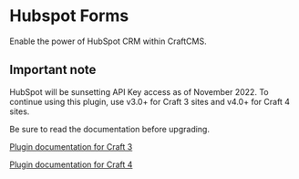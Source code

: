 # Hubspot Forms
Enable the power of HubSpot CRM within CraftCMS.

## Important note
HubSpot will be sunsetting API Key access as of November 2022. To continue using this plugin, use v3.0+ for Craft 3 sites and v4.0+ for Craft 4 sites. 

Be sure to read the documentation before upgrading.

[Plugin documentation for Craft 3](https://hubcraft.jordanbeattie.com/docs/3.0/introduction)


[Plugin documentation for Craft 4](https://hubcraft.jordanbeattie.com/docs/4.0/introduction)


